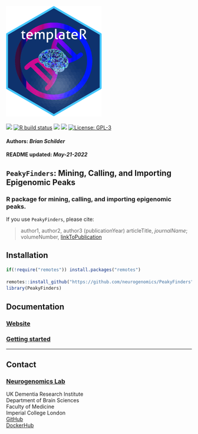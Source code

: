 <img src='https://github.com/neurogenomics/PeakyFinders/raw/master/inst/hex/hex.png' height='300'><br><br>
[![](https://img.shields.io/badge/devel%20version-0.99.0-black.svg)](https://github.com/neurogenomics/PeakyFinders)
[![R build
status](https://github.com/neurogenomics/PeakyFinders/workflows/R-CMD-check-bioc/badge.svg)](https://github.com/neurogenomics/PeakyFinders/actions)
[![](https://img.shields.io/github/last-commit/neurogenomics/PeakyFinders.svg)](https://github.com/neurogenomics/PeakyFinders/commits/master)
[![](https://app.codecov.io/gh/neurogenomics/PeakyFinders/branch/master/graph/badge.svg)](https://app.codecov.io/gh/neurogenomics/PeakyFinders)
[![License:
GPL-3](https://img.shields.io/badge/license-GPL--3-blue.svg)](https://cran.r-project.org/web/licenses/GPL-3)
<h4>
Authors: <i>Brian Schilder</i>
</h4>
<h4>
README updated: <i>May-21-2022</i>
</h4>

<!-- To modify Package/Title/Description/Authors fields, edit the DESCRIPTION file -->

## `PeakyFinders`: Mining, Calling, and Importing Epigenomic Peaks

### R package for mining, calling, and importing epigenomic peaks.

If you use `PeakyFinders`, please cite:

<!-- Modify this by editing the file: inst/CITATION  -->

> author1, author2, author3 (publicationYear) articleTitle,
> *journalName*; volumeNumber, [linkToPublication](linkToPublication)

## Installation

``` r
if(!require("remotes")) install.packages("remotes")

remotes::install_github("https://github.com/neurogenomics/PeakyFinders")
library(PeakyFinders)
```

## Documentation

### [Website](https://neurogenomics.github.io/PeakyFinders)

### [Getting started](https://neurogenomics.github.io/PeakyFinders/articles/PeakyFinders)

<hr>

## Contact

### [Neurogenomics Lab](https://www.neurogenomics.co.uk/)

UK Dementia Research Institute  
Department of Brain Sciences  
Faculty of Medicine  
Imperial College London  
[GitHub](https://github.com/neurogenomics)  
[DockerHub](https://hub.docker.com/orgs/neurogenomicslab)

<br>
